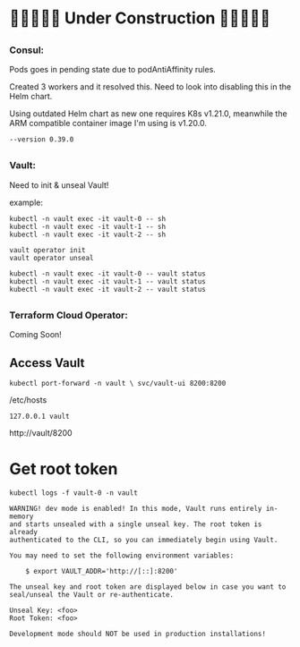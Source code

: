# 🚧🚧🚧🚧🚧 Under Construction 🚧🚧🚧🚧🚧

## 

### Consul: 

Pods goes in pending state due to podAntiAffinity rules.

Created 3 workers and it resolved this. Need to look into disabling this in the Helm chart.

Using outdated Helm chart as new one requires K8s v1.21.0, meanwhile the ARM compatible container image I'm using is v1.20.0.

`--version 0.39.0`

##

### Vault:

Need to init & unseal Vault!


example:
```
kubectl -n vault exec -it vault-0 -- sh
kubectl -n vault exec -it vault-1 -- sh
kubectl -n vault exec -it vault-2 -- sh

vault operator init
vault operator unseal

kubectl -n vault exec -it vault-0 -- vault status
kubectl -n vault exec -it vault-1 -- vault status
kubectl -n vault exec -it vault-2 -- vault status
```

##

### Terraform Cloud Operator:

Coming Soon!

## Access Vault 


`kubectl port-forward -n vault \ svc/vault-ui 8200:8200`

/etc/hosts
```
127.0.0.1 vault
```

http://vault/8200

# Get root token


`kubectl logs -f vault-0 -n vault`

```
WARNING! dev mode is enabled! In this mode, Vault runs entirely in-memory
and starts unsealed with a single unseal key. The root token is already
authenticated to the CLI, so you can immediately begin using Vault.

You may need to set the following environment variables:

    $ export VAULT_ADDR='http://[::]:8200'

The unseal key and root token are displayed below in case you want to
seal/unseal the Vault or re-authenticate.

Unseal Key: <foo>
Root Token: <foo>

Development mode should NOT be used in production installations!
```
